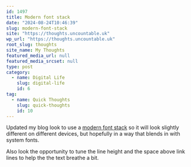 ```yaml
---
id: 1497
title: Modern font stack
date: "2024-08-24T10:46:39"
slug: modern-font-stack
site: "https://thoughts.uncountable.uk"
wp_url: "https://thoughts.uncountable.uk"
root_slug: thoughts
site_name: My Thoughts
featured_media_url: null
featured_media_srcset: null
type: post
category:
  - name: Digital Life
    slug: digital-life
    id: 6
tag:
  - name: Quick Thoughts
    slug: quick-thoughts
    id: 10
---
```



<p>Updated my blog look to use a <a href="https://modernfontstacks.com/">modern font stack</a> so it will look slightly different on different devices, but hopefully in a way that blends in with system fonts.</p>



<p>Also look the opportunity to tune the line height and the space above link lines to help the the text breathe a bit.</p>
